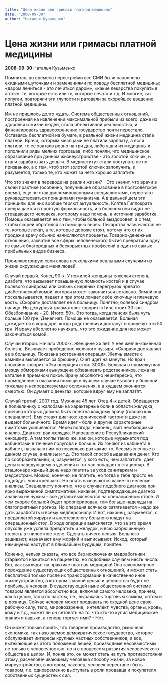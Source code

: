 ```yaml
---
title: "Цена жизни или гримасы платной медицины"
date: "2008-09-30"
author: "Наталья Кузьменко"
---
```


# Цена жизни или гримасы платной медицины

**2008-09-30** Наталья Кузьменко

Помнится, во времена перестройки все СМИ были наполнены ехидными шуточками и замечаниями по поводу бесплатной медицины: «даром лечиться - это лечиться даром», «какие лекарства покупать в аптеке: те, которые есть или те, которые лечат» и т.д. И многие, как попугаи, повторяли эти глупости и ратовали за скорейшее введение платной медицины.

Им не пришлось долго ждать. Система общественных отношений, построенная на извлечении максимальной прибыли из всего, даже из здоровья и жизни людей, стала объективной реальностью, и финансировать здравоохранение государство почти перестало. Оставаясь бесплатной на бумаге, в реальной жизни медицина стала платной. Врачи, которым месяцами не платили зарплату, а если платили, то ее хватало ровно на три дня, либо ушли из медицины и пополнили ряды мелких торговцев, либо поняли, что медицинское образование при данном жизнеустройстве - это золотой ключик, и стали зарабатывать деньги. В мединститут стали поступать не по призванию, а с тем, чтоб этот золотой ключик заполучить, и, разумеется, только те, кто может за него хорошо заплатить.

Что это значит в переводе на реалии жизни? - Это значит, что врачи в своей практике (особенно, получившие образование в постсоветское время), еще не став дипломированными специалистами, перестают руководствоваться принципами гуманизма. А в дальнейшем эти принципы для них вообще теряют актуальность. Клятва Гиппократа превращается в простую формальность, и в больном они видят не страдающего человека, которому надо помочь, а источник заработка. Помощь оказывается не с тем, чтобы больной выздоровел, а с тем, чтобы скорей обратился за помощью вновь. Лекарства назначаются не те, которые лечат, а те, которые дороже стоят, потому что от их продажи врачу обычно начисляются проценты. Товарно-денежные отношения, захватив все сферы человеческого бытия превратили одну из самых благородных и бескорыстных профессий в один из самых прибыльных видов бизнеса.

Проиллюстрирую свои слова несколькими реальными случаями из жизни окружающих меня людей.

Случай первый. Конец 90-х. У пожилой женщины тяжелая степень диабета, что вызывает повышенную ломкость костей и в случае болевого синдрома или сильных нервных перегрузок чревато диабетической комой, которая может закончиться летально. Зимой она поскальзывается, падает и при этом ломает себе ключицу и плечевую кость. «Скорая» доставляет ее в больницу. Понятно, болевой синдром налицо. Но дежурный травматолог говорит: «Гипс стоит 30 грн. Обезболивание - 20. Итого: 50». Это тогда, когда пенсия была чуть больше 100 грн. Денег нет. Помощь не оказывается. Больная дожидается в коридоре, когда родственники достанут и привезут эти 50 грн. И врачу абсолютно начихать, что это ожидание для нее может закончиться комой.

Случай второй. Начало 2000-х. Женщине 35 лет. У нее желче-каменная болезнь. Возникает прободение желчного пузыря. «Скорая» доставляет ее в больницу. Показана экстренная операция. Желчь вместе с камнями выливается за брюшину. Счет идет на минуты. Но врач спокойно говорит: «Эта операция стоит 300$». Больная в промежутках между обмороками вынуждена обзванивать родственников, лежа на каталке в приемном покое. Врачу абсолютно неинтересно, что промедление в оказании помощи в лучшем случае вызовет у больной тяжелые и непредсказуемые осложнения, а в худшем окончится смертью. Он думает о деньгах, которые вдруг ему не заплатят.

Случай третий. 2007 год. Мужчина 45 лет. Отец 4-х детей. Обращается в поликлинику с жалобами на характерные боли в области желудка, причина которых должна быть понятна каждому врачу (говорю как специалист). Ему ставят диагноз: хронический гастрит и даже не выдают больничного. Время идет - боли и другие характерные симптомы усиливаются. Через полгода, наконец, взят необходимый анализ. Диагноз: рак желудка. Направление в Республиканский онкоцентр. А там толпы таких же, как он, которые мурыжатся под кабинетами в течение полугода и больше. Их гоняют из кабинета в кабинет, назначают им по несколько раз какие-то, бессмысленные в данном случае, анализы и т.д. Это такой способ выдаивания денег. Кто по сообразительней, и, разумеется, у кого есть, чем заплатить, дает деньги заведующему отделения и тот час попадает в стационар. В стационаре каждый день надо платить за уход санитаркам и медсестрам. Можно, конечно, не платить, но тогда к тебе просто не подойдут. Боли крепчают. Но опять назначаются какие-то нелепые анализы. Специалисту понятно, что в случае подобного диагноза при ярко выраженной симптоматике, никакие, подтверждающие диагноз анализы не нужны - все детали выясняются на операционном столе. И чем скорее больной будет прооперирован, тем больше надежды на благоприятный прогноз. Но операция всячески затягивается - надо же дать заработать и всему медперсоналу. И вот, наконец, разумеется, с предоплатой хирургу и анестезиологу больного кладут на операционный стол. В ходе операции выясняется, что за это время опухоль уже успела превратить и желудок, и всю забрюшинную полость в гнилостное желе. Сделать ничего нельзя. Больного зашивают, назначают ему морфий и выписывают. Исход, который неминуемо наступит в ближайшем будущем, понятен.

Конечно, нельзя сказать, что все без исключения медработники стараются нажиться на пациентах, но подобным случаям несть числа. Вот, как выглядит на практике платная медицина! Она закономерное порождение существующих общественных отношений, и может стать бесплатной только после их трансформации в качественно иное жизнеустройство, в котором главной целью и ценностью будет не прибыль, а человек. В существующей ныне общественной системе товаром является абсолютно все, включая самого человека, причем, как в целом, так и по частям, т.е., выражаясь торговым языком, оптом и в розницу. Сейчас человек может продавать по сходной цене свою рабочую силу, тело, мировоззрение,  интеллект, чувства, органы, кровь, кожу и т.д., может ли он сетовать на то, что кто-то купил медицинские знания и навыки, а теперь торгует ими? - Нет. 

Он может только понять, что товарное производство, рыночная экономика, так называемое демократическое государство, которое обслуживает интересы крупных частных собственников, и все, вытекающие из этого положения вещей, производные несовместимы не только с человечностью, но и с процессом развития человеческого общества в целом. И, поняв это, он может стать на путь противостояния этому, расчеловечивающему человека способу жизни, за новое мироустройство, в котором, наконец, человек перестанет быть товаром, т.е. одновременно выступать в роли продавца и покупателя собственных сущностных сил.